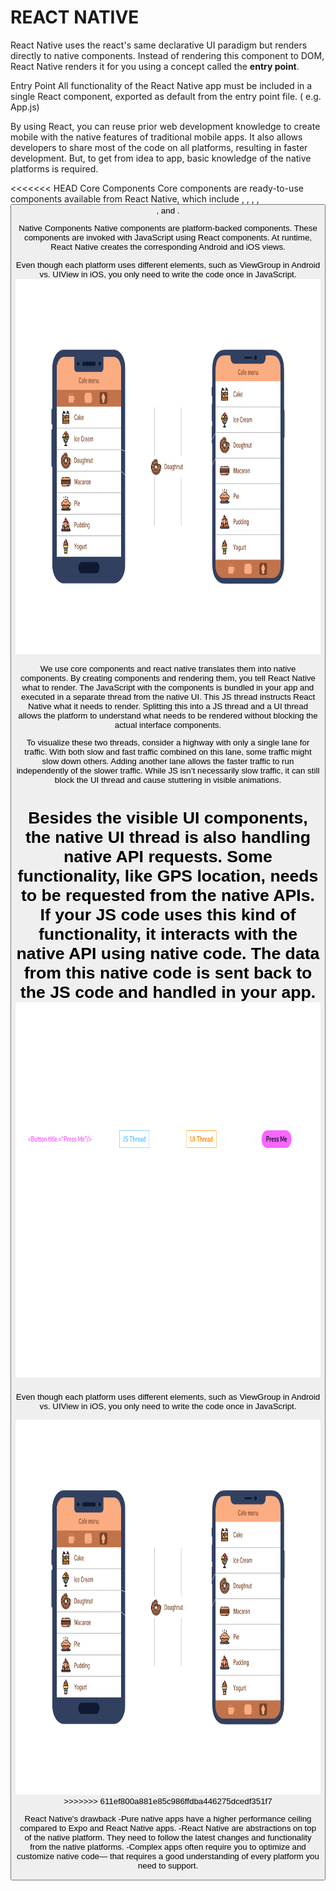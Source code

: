 # REACT NATIVE
React Native uses the react's same declarative UI paradigm but renders directly to native components.
Instead of rendering this component to DOM, React Native renders it for you using a concept called the **entry point**.

Entry Point
All functionality of the React Native app must be included in a single React component, exported as default from the entry point file. ( e.g. App.js)

By using React, you can reuse prior web development knowledge to create mobile with the native features of traditional mobile apps. It also allows developers to share most of the code on all platforms, resulting in faster development. But, to get from idea to app, basic knowledge of the native platforms is required.

<<<<<<< HEAD
Core Components
Core components are ready-to-use components available from React Native, which include <View>, <Text>, <Image>, <ScrollView>, <Button>, and <TextInput>.

Native Components
Native components are platform-backed components. These components are invoked with JavaScript using React components. At runtime, React Native creates the corresponding Android and iOS views.

Even though each platform uses different elements, such as ViewGroup in Android vs. UIView in iOS, you only need to write the code once in JavaScript.
<img src="./multi-platform-button-v1.svg" height="600">

We use core components and react native translates them into native components.
By creating components and rendering them, you tell React Native what to render. The JavaScript with the components is bundled in your app and executed in a separate thread from the native UI. This JS thread instructs React Native what it needs to render. Splitting this into a JS thread and a UI thread allows the platform to understand what needs to be rendered without blocking the actual interface components.

To visualize these two threads, consider a highway with only a single lane for traffic. With both slow and fast traffic combined on this lane, some traffic might slow down others. Adding another lane allows the faster traffic to run independently of the slower traffic. While JS isn’t necessarily slow traffic, it can still block the UI thread and cause stuttering in visible animations.

Besides the visible UI components, the native UI thread is also handling native API requests. Some functionality, like GPS location, needs to be requested from the native APIs. If your JS code uses this kind of functionality, it interacts with the native API using native code. The data from this native code is sent back to the JS code and handled in your app.
<img src="./two-threads-v1.svg" height="600">
=======
 Even though each platform uses different elements, such as ViewGroup in Android vs. UIView in iOS, you only need to write the code once in JavaScript.
 
<img src="./multi-platform-button-v1.svg" height="600">
>>>>>>> 611ef800a881e85c986ffdba446275dcedf351f7

React Native's drawback
-Pure native apps have a higher performance ceiling compared to Expo and React Native apps.
-React Native are abstractions on top of the native platform. They need to follow the latest changes and functionality from the native platforms.
-Complex apps often require you to optimize and customize native code— that requires a good understanding of every platform you need to support.

